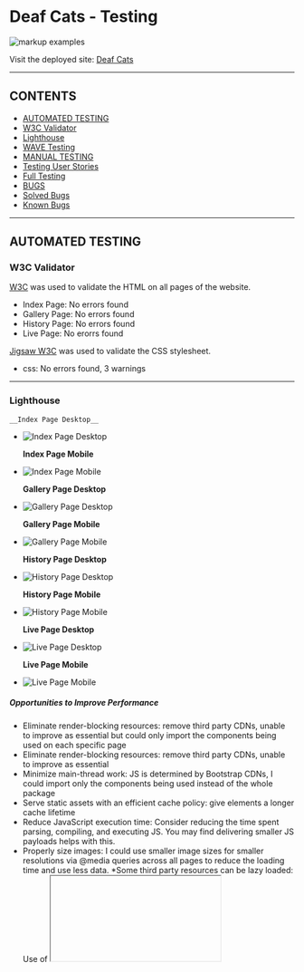 # Deaf Cats - Testing

![markup examples](/documentation/testing/testing-markup-header.png)

Visit the deployed site: [Deaf Cats](https://al-ell.github.io/index.html)

---

## CONTENTS

- [AUTOMATED TESTING](#automated-testing)
- [W3C Validator](#w3c-validator)
- [Lighthouse](#lighthouse)
- [WAVE Testing](#wave-testing)
- [MANUAL TESTING](#manual-testing)
- [Testing User Stories](#testing-user-stories)
- [Full Testing](#full-testing)
- [BUGS](#bugs)
- [Solved Bugs](#solved-bugs)
- [Known Bugs](#known-bugs)

---

## AUTOMATED TESTING

### W3C Validator

[W3C](https://validator.w3.org/) was used to validate the HTML on all pages of the website.

- Index Page: No errors found
- Gallery Page: No errors found
- History Page: No errors found
- Live Page: No erorrs found

[Jigsaw W3C](https://jigsaw.w3.org/css-validator/) was used to validate the CSS stylesheet.

- css: No errors found, 3 warnings 

---

### Lighthouse


    __Index Page Desktop__
- ![Index Page Desktop](/documentation/testing/lighthouse-index-desktop.png) 

    __Index Page Mobile__
- ![Index Page Mobile](/documentation/testing/lighthouse-index-mobile.png) 

    __Gallery Page Desktop__
- ![Gallery Page Desktop](/documentation/testing/lighthouse-gallery-desktop.png) 

    __Gallery Page Mobile__
- ![Gallery Page Mobile](/documentation/testing/lighthouse-gallery-mobile.png)

    __History Page Desktop__
- ![History Page Desktop](/documentation/testing/lighthouse-history-desktop.png) 

    __History Page Mobile__
- ![History Page Mobile](/documentation/testing/lighthouse-history-mobile.png) 

    __Live Page Desktop__
- ![Live Page Desktop](/documentation/testing/lighthouse-live-desktop.png) 

    __Live Page Mobile__
- ![Live Page Mobile](/documentation/testing/lighthouse-live-mobile.png) 


##### Opportunities to Improve Performance

* Eliminate render-blocking resources: remove third party CDNs, unable to improve as essential but could only import the components being used on each specific page
* Eliminate render-blocking resources: remove third party CDNs, unable to improve as essential
* Minimize main-thread work: JS  is determined by Bootstrap CDNs, I could import only the components being used instead of the whole package
* Serve static assets with an efficient cache policy: give elements a longer cache lifetime 
* Reduce JavaScript execution time: Consider reducing the time spent parsing, compiling, and executing JS. You may find delivering smaller JS payloads helps with this.
* Properly size images: I could use smaller image sizes for smaller resolutions via @media queries across all pages to reduce the loading time and use less data. 
*Some third party resources can be lazy loaded:  Use of <iframe> slows down result as it is a lot of data to load. The use of <lite-youtube> (https://github.com/justinribeiro/lite-youtube/tree/main) would improve this result but I have not been able to successfully implement this.

---

### WAVE Testing

__Wave Initial Results__


[WAVE](http://wave.webaim.org/) (Web Accessibility Evaluation Tool)

![Initial result](/documentation/testing/wave-initial-result.png)

- Missing form label for modal form text box (added)
- Contrast updated manually to pass accessability guidelines:

__Wave Final Results__


![Wave contrast editor 1](/documentation/testing/wave-contrast-pass1.png)


![Wave contrast editor 2](/documentation/testing/wave-contrast-pass-footer.png)


![Final result](/documentation/testing/wave-final-result.png)

---


## MANUAL TESTING

### Testing User Stories

| Goals                 | How are they achieved? |---- |  
|---------------------------------------------------------------------------------------------------------------------------------------- |-------------------------------------------------------------------------------------------------------------------------------------------- |----------------------------------------------------------------------- |
| `First Time Visitors` |
| Understand the purpose of the site | Hero text on homepage |       |
| Understand how to navigate to other pages | Clear navbar and menu buttons |  |
| Find where I can play their music online | Embedded Youtube videos; watch link, Spotify, Youtube and Bandcamp icons in footer  |  |
| Find out more about the band and see pictures of them | Gallery and History pages, Instagram icon in footer | |
| See when and where they are playing live | Live dates page with listings and links to ticket selling websites |  |
| Contact the the band or book them to play at an event | "Contact us" button linked to form in modal | |
| `Returning Visitors`  |
| Find out about new music releases and where it can be played online | Watch link, Bandcamp and Spotify icons in footer |       |
| See when and where they are playing live | Live dates page with listings and links to ticket selling websites |  |
| Contact the the band or book them to play at an event | "Contact us" button linked to form in modal |  |
| `Admin User`          |
| Provide a way for the band can be contacted | Modal form created, not yet linked |       |
| Create a working form that sends messages to an email address | This will be added when I learn the skills |       |
| Create a ticket booking sytem (future releases) | This will be added when I learn the skills |       |


---

### Full Testing

Full testing was performed using [amiresponsive](https://ui.dev/amiresponsive?url=https://al-ell.github.io/index.html):


Each device tested the site using the following browsers:

* iPhone 12 Plus (Safari, Chrome): Some overlappping of the logo and the hero image, some page headings displayed under header on other pages. 
* iPhone XS Max (Safari): Some overlappping of the logo and the hero image, some page headings displayed under header on other pages. 
* Huawei P30 Pro (Google Chrome, Firefox, Edge): No overlay of header and content, all elements displayed as expected.
* Samsung s20 (Crome): No overlay of header and content, all elements displayed as expected.

* Macbook Pro Retina 2013 - Google Chrome (dev tools & device types): Tested on multiple device (mobile & tablet) types with no header and content, all elements displayed as expected. Displays on desktop as expected. 


| Feature | Expected Outcome | Testing Performed | Result | Pass/Fail |
| ------------------------------------------------------------------------------------------------------------------------------- | -------------------------------------------------------------------------------------------------------------------------------------------------- | ----------------------------------------------------------------------------------------------------------------------------------------------------------------------------------------------------------------------------------------------------------------------------- | ------------------------------------------------------------------------------------------------------------------------------------------------ | ---------------------------------- |
| `Navbar` | all links tested on all pages  |
| Click on gallery page nav link |gallery page loads | clicking on link | taken to page | pass |
| Click on index page nav link |index page loads | clicking on link | taken to page | pass |
| Click on history page nav link |history page loads | clicking on link | taken to page | pass | 
| Click on live page nav link |live page loads | clicking on link | taken to page | pass | 
| Click on ticket alert link |ticket sellers website loads | clicking on link | new page opens in new tab | pass | 
| ticket alert dissapears on smaller screen resolutions | alert dissapears | use of amiresponsive & Google dev tools to test different device and screeen sizes | alert dissapears| pass | 
| `Footer`             |
| Click on spotify icon |spotify loads in new tab | clicking on link | spotify opens in new tab | pass | 
| Click on youtube icon |youtube loads in new tab | clicking on link | youtube opens in new tab | pass |
| Click on bandcamp icon |bandcamp loads in new tab | clicking on link | bandcamp opens in new tab | pass | 
| Click on instagram |instagram loads in new tab | clicking on link | instagram opens in new tab | pass | 
| Click on watch link |new page loads in new tab | clicking on link | youtube opens in new tab | pass | 
| Click on contact button |modal loads over webpage | clicking on button | modal loads over webpage | pass | 
| `Home Page`          |
| hero text sits at an appropriate height for all screen sizes | doesn't cover faces and isn't hidden by the footer | use of amiresponsive & Google dev tools to test different device and screeen sizes | alert dissapears | doesn't cover faces but is cropped by footer for almost all screen sizes | fail | 
| `Gallery Page`       |
| click on all images in the gallery | overlay text appears | clicking on images | overlay text appears | pass | 
| gallery converts from grid to stack for smaller screen sizes | gallery converts to stack | use of amiresponsive & Google dev tools to test different device and screeen sizes | gallery converts to stack| pass | 
| `History Page`       |
| history grid converts from grid to stack for smaller screen sizes | grid converts to stack | use of amiresponsive & Google dev tools to test different device and screeen sizes | grid converts to stack| pass |  
| images crop for smaller screens and grow for larger resolutions | images crop/grow | use of amiresponsive & Google dev tools to test different device and screeen sizes | images crop/grow | pass |
|youtube video plays when clicked on | video plays | clicking on iframe | video plays | pass |
| `Live Page`          |
|youtube video plays when clicked on | video plays | clicking on iframe | video plays | pass |
|youtube video dissapears on smaller screen resolutions | video dissapears | use of amiresponsive & Google dev tools to test different device and screeen sizes | video dissapears| pass | 
| buy link opens ticket seller website when clicked | seller website opens in new tab | clicking on link |seller website opens in new tab  | pass | 
| timeline items grow and shrink for different screen resolutions | use of amiresponsive & Google dev tools to test different device and screeen sizes | timeline elements change width| pass | 
| `Contact Form Modal` |
| Click on contact button |modal loads over webpage | clicking on button | modal loads over webpage | pass | 
| Click on close button |modal closes | clicking on button | modal closes | pass | 
| typing in input boxes | words appear on screen | typing in button | words appear on screen| pass | 
| typing in text box | words appear on screen | typing in button | words appear on screen| pass | 
| attempting to send empty form | | clicking on send button | nothing happens | fail | 
| `Accessability` |
| title or alt text for all non-text media | text appears/screenreader will read out | hovering over media | text appears/screenreader will read out  | pass | 

![amiresponsive result](/documentation/manual-testing/amiresponsive-results.png)

---

## BUGS

### Solved Bugs

| No. | Bug | How I solved the issue | Image |
|---|---------------------------------------------------------------------------------------------------|-------------------------------------------------------------------------------------------------------------------------------------------------------------------------------------------------------------------------------------------------------------------------------------------------------------------------------------------------------------------------------------------------------------------------------|--------------------------------------------------------------------------------------------------------------------| 
| 1 | Hero image won't display | I was seeking tutor support for another issue and Gemma spotted a typo, the class I was attempting to target did not match with the index page. | <img src="/documentation/bugs/bug-hero-image-wont-display.png" alt="No Hero image" width="50px"> | 
| 2 | Modal displayed under background | [Stackoverflow forum](https://stackoverflow.com/questions/41292673/bootstrap-modal-opens-but-stays-in-gray-background-and-cannot-close-or-interact) [Bootstrap z-index](https://getbootstrap.com/docs/5.0/layout/z-index/) |  <img src="/documentation/bugs/bug-modal-display-under-background.jpg" alt="Modal under background" width="50px"> |
| 3 | Social media icons altered when bootstrap updated to include script needed for Modal | Tutor assistance sought. I was not using the best Fontawesome icon classes and the script was at the top, not the bottom of the html page. |  <img src="/documentation/bugs/bug-lost-social-icons-added-modal.jpg" alt="Lost social media icons" width="50px"> | 
| 4 | Modal components not working when clicked | Rewatched Code Institute video on Modals and moved code to bottom of html page, now fully functioning. | <img src="/documentation/bugs/bug-navbar-styling-lost.jpg" alt="Navbar styling lost" width="50px"> |
| 5 | Youtube video not playing | Change of embed method, copied directly from share icon on youtube page. | |
| 6 | History grid made with flexbox tutorial not changing to stack style for smaller screen sizes | I requested tutor support, they suggested I use Bootstrap grid instead of flexbox to be in keeping with the rest of the website. | <img src="/documentation/bugs/grid-not-responsive.png" alt="Grid not responsive" width="50px"> | 
| 7 | Footer has too many parts for mobile view | I researched how to get different columns to dissapear, I found some help on Stack Overflow and learned about d-none for [Bootstrap elements](https://getbootstrap.com/docs/4.0/utilities/display/) | 
| 8 | Navbar didn't revert to button for smaller screens | I don't know what I changed to get this working, but as I was trying to target other things it started working! However, it wasn't converting at the right breakpoint. I found some [help on Stack Overflow](https://stackoverflow.com/questions/19827605/how-to-change-bootstrap-navbar-collapse-breakpoint) I then had to update margins for difference @media queries | <img src="/documentation/bugs/nav-toggler-working-no-watch-link.png" alt="Nav button" width:="50px"> |
| 9 | Homepage image didn't fit container | I researched the issue and found it was an object-fit issue. has been amended and now fills container and is responsive | |
| 10 | Navbar container background displays under button | I changed the background colour to the same as the body for smaller screen sizes so it appears hidden. The use of display:none would resuly in no button displayed. | <img src="/documentation/bugs/navbar-container-background-displaying-with-button.png" alt="Nav background" width="50px">|
| 11 | @media queries not funtioning when mobile type is selected in Google dev tools, but is working in responsive setting | I had mistakenly put the meta name as the page title not as "viewport" I did this in response to validator results recently. Now I have corrected it the media queries are all functioning. | <img src="/documentation/bugs/media-query-not-functional.png" alt="Media queries not functioning" width="50px"> |
| 12 | Gallery page navigation not displaying inline as on other pages. | I found this bug during a mentoring session. I found out later that I had a typo in the <meta name="viewport"> section of the header. Once this was corrected it displayed as normal. | <img src="/documentation/bugs/bug-no-viewport.png" alt="No viewport" width="50px"> |
| 13 | Navbar not collapsed on medium screen sizes | I realised that my grid column was targeting md instead of lg for the button toggle. I changed this and now the navbar is collapsed for tablet and mobile. | <img src="documentation/bugs/bug-navbar-not-collapsed.png" alt="Navbar not collapsed" width="50px"> | 
| 14 | After applying flex properties to the footer sections the social links went out of alignment. | I couldn't figure out how to align them again, so after a few hours I got tutor assistance to help fix the issue. I was not targeting the right elements with flex properties. | <img src="/documentation/bugs/bug-social-icon-misaligned.png" alt="Social icon misalignment" width= "50px"> |
| 15 | Logo too large for medium screen, altert and heading out of alignment | I used chrome dev tools to find the appropriate size that won't put the sections out of alignment | <img src="/documentation/bugs/bug-logo-too-big.png" alt="Logo too big" width="50px"> |
| 16 | Gallery not centered to the page (als affecting history page) | Even after adding "justify-content-center" class it still did not center. This is because there was some left padding that I did not write assigned to the div containing the gallery. I removed this and the gallery centered. | <img src="/documentation/bugs/bug-gallery-padding.png" alt="Gallery padding" width="50px"> |
| 17 | The navbar was displaying behind the hero image on some mobile devices | I added a z-index which brought it to the front | <img src="/documentation/bugs/bug-navbar-behind-image.png" alt="Navbar behind image" width="50px"> |
| 18 |  On smaller mobile devices the fourth social icon was dropping under the others causing the footer to get fat | I played with the transform property and targeted the container the icons are in and adjusted the scale targeting the icons themselves  | <img src="/documentation/bugs/bug-social-links-out-of-line.jpg" alt="Social links outof line" width="50px">| 



---

### Known Bugs

| No  | Bug | Image | 
| ------ |------------------------------------------------------------------------------------------------------------------------------------------------------------------------------------------------------------------------------------------------------------------------------------------------------------------------------------------------------------------------------------------------------------------------------ | --------------------------------------------------------------------------------------------------------------------------------------------------------------------------------------------------------------------------------------------------------------- | 
|  1  | The hero text sits too low in the viewport | I couldn't find the right size for the text box as I have ran out of time to build (I may come back to this issue later) | <img src="/documentation/bugs/known-bug-hero-text-alignment.png" alt="Hero text alignment" width="50px"> |    
| --  | The hero text sits too low in the viewport | I couldn't find the right size for the text box as I have ran out of time to build (I may come back to this issue later) | <img src="/documentation/bugs/known-bug-scroll-mobile.png" alt="Scroll on mobile" width="50"> |  
|  2  | The header top margins are too large on some devices | I have ran out of time to fix this, but adjusting the unit of measurement or being more precise may give better results. | <img src="/documentation/bugs/known-bug-large-margins.png" alt="Large Margins" width="50px"> |   
